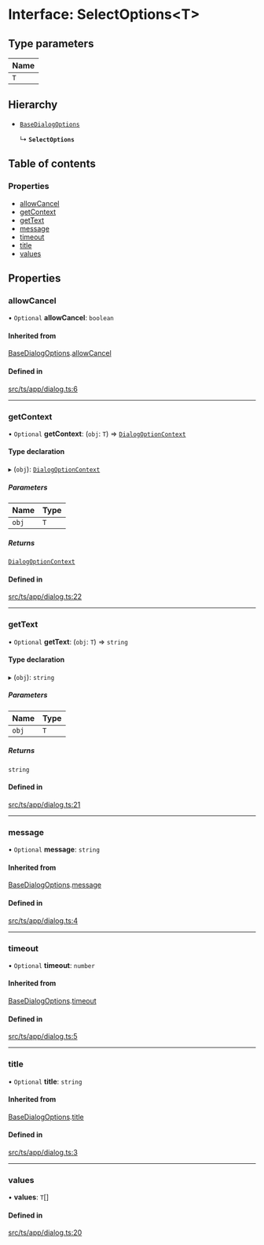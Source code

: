 # Interface: SelectOptions<T\>

## Type parameters

| Name |
| :------ |
| `T` |

## Hierarchy

- [`BaseDialogOptions`](BaseDialogOptions.md)

  ↳ **`SelectOptions`**

## Table of contents

### Properties

- [allowCancel](SelectOptions.md#allowcancel)
- [getContext](SelectOptions.md#getcontext)
- [getText](SelectOptions.md#gettext)
- [message](SelectOptions.md#message)
- [timeout](SelectOptions.md#timeout)
- [title](SelectOptions.md#title)
- [values](SelectOptions.md#values)

## Properties

### allowCancel

• `Optional` **allowCancel**: `boolean`

#### Inherited from

[BaseDialogOptions](BaseDialogOptions.md).[allowCancel](BaseDialogOptions.md#allowcancel)

#### Defined in

[src/ts/app/dialog.ts:6](https://gitlab.com/i3-market/code/wp3/t3.2/i3m-wallet-monorepo/-/blob/b8285f6/packages/base-wallet/src/ts/app/dialog.ts#L6)

___

### getContext

• `Optional` **getContext**: (`obj`: `T`) => [`DialogOptionContext`](../API.md#dialogoptioncontext)

#### Type declaration

▸ (`obj`): [`DialogOptionContext`](../API.md#dialogoptioncontext)

##### Parameters

| Name | Type |
| :------ | :------ |
| `obj` | `T` |

##### Returns

[`DialogOptionContext`](../API.md#dialogoptioncontext)

#### Defined in

[src/ts/app/dialog.ts:22](https://gitlab.com/i3-market/code/wp3/t3.2/i3m-wallet-monorepo/-/blob/b8285f6/packages/base-wallet/src/ts/app/dialog.ts#L22)

___

### getText

• `Optional` **getText**: (`obj`: `T`) => `string`

#### Type declaration

▸ (`obj`): `string`

##### Parameters

| Name | Type |
| :------ | :------ |
| `obj` | `T` |

##### Returns

`string`

#### Defined in

[src/ts/app/dialog.ts:21](https://gitlab.com/i3-market/code/wp3/t3.2/i3m-wallet-monorepo/-/blob/b8285f6/packages/base-wallet/src/ts/app/dialog.ts#L21)

___

### message

• `Optional` **message**: `string`

#### Inherited from

[BaseDialogOptions](BaseDialogOptions.md).[message](BaseDialogOptions.md#message)

#### Defined in

[src/ts/app/dialog.ts:4](https://gitlab.com/i3-market/code/wp3/t3.2/i3m-wallet-monorepo/-/blob/b8285f6/packages/base-wallet/src/ts/app/dialog.ts#L4)

___

### timeout

• `Optional` **timeout**: `number`

#### Inherited from

[BaseDialogOptions](BaseDialogOptions.md).[timeout](BaseDialogOptions.md#timeout)

#### Defined in

[src/ts/app/dialog.ts:5](https://gitlab.com/i3-market/code/wp3/t3.2/i3m-wallet-monorepo/-/blob/b8285f6/packages/base-wallet/src/ts/app/dialog.ts#L5)

___

### title

• `Optional` **title**: `string`

#### Inherited from

[BaseDialogOptions](BaseDialogOptions.md).[title](BaseDialogOptions.md#title)

#### Defined in

[src/ts/app/dialog.ts:3](https://gitlab.com/i3-market/code/wp3/t3.2/i3m-wallet-monorepo/-/blob/b8285f6/packages/base-wallet/src/ts/app/dialog.ts#L3)

___

### values

• **values**: `T`[]

#### Defined in

[src/ts/app/dialog.ts:20](https://gitlab.com/i3-market/code/wp3/t3.2/i3m-wallet-monorepo/-/blob/b8285f6/packages/base-wallet/src/ts/app/dialog.ts#L20)
